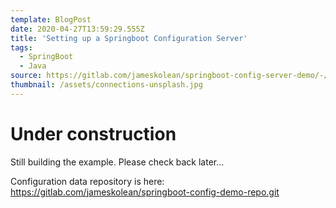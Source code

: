 ```yaml
---
template: BlogPost
date: 2020-04-27T13:59:29.555Z
title: 'Setting up a Springboot Configuration Server'
tags:
  - SpringBoot
  - Java
source: https://gitlab.com/jameskolean/springboot-config-server-demo/-/tree/master
thumbnail: /assets/connections-unsplash.jpg
---
```


# Under construction

Still building the example. Please check back later...

Configuration data repository is here: https://gitlab.com/jameskolean/springboot-config-demo-repo.git
